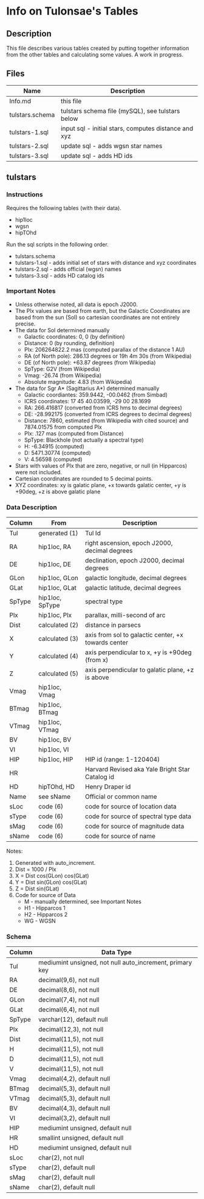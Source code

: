 Info on Tulonsae's Tables
=========================

Description
-----------
This file describes various tables created by putting together information from
the other tables and calculating some values. A work in progress.

Files
-----
|Name			|Description
|-----------------------|-----------
|Info.md		|this file
|tulstars.schema	|tulstars schema file (mySQL), see tulstars below
|tulstars-1.sql		|input sql - initial stars, computes distance and xyz
|tulstars-2.sql		|update sql - adds wgsn star names
|tulstars-3.sql		|update sql - adds HD ids

tulstars
--------
### Instructions
Requires the following tables (with their data).
* hip1loc
* wgsn
* hipTOhd

Run the sql scripts in the following order.
* tulstars.schema
* tulstars-1.sql - adds initial set of stars with distance and xyz coordinates
* tulstars-2.sql - adds official (wgsn) names
* tulstars-3.sql - adds HD catalog ids

### Important Notes
* Unless otherwise noted, all data is epoch J2000.
* The Plx values are based from earth, but the Galactic Coordinates are based
from the sun (Sol) so cartesian coordinates are not entirely precise.
* The data for Sol determined manually
    * Galactic coordinates: 0, 0 (by definition)
    * Distance: 0 (by rounding, definition)
    * Plx: 206264822.2 mas (computed parallax of the distance 1 AU)
    * RA (of North pole): 286.13 degrees or 19h 4m 30s (from Wikipedia)
    * DE (of North pole): +63.87 degrees (from Wikipedia)
    * SpType: G2V (from Wikipedia)
    * Vmag: -26.74 (from Wikipedia)
    * Absolute magnitude: 4.83 (from Wikipedia)
* The data for Sgr A* (Sagittarius A*) determined manually
    * Galactic coordiantes: 359.9442, -00.0462 (from Simbad)
    * ICRS coordinates: 17 45 40.03599, -29 00 28.1699
    * RA: 266.416817 (converted from ICRS hms to decimal degrees)
    * DE: -28.992175 (converted from ICRS degrees to decimal degrees)
    * Distance: 7860, estimated (from Wikipedia with cited source)
      and 7874.01575 from computed Plx
    * Plx: .127 mas (computed from Distance)
    * SpType: Blackhole (not actually a spectral type)
    * H: -6.34915 (computed)
    * D: 5471.30774 (computed)
    * V: 4.56598 (computed)
* Stars with values of Plx that are zero, negative, or null (in Hipparcos) were
not included.
* Cartesian coordinates are rounded to 5 decimal points.
* XYZ coordinates: xy is galatic plane, +x towards galatic center, +y is +90deg,
+z is above galatic plane

### Data Description
|Column	|From		|Description
|-------|---------------|-----------
|Tul	|generated (1)	|Tul Id
|RA	|hip1loc, RA	|right ascension, epoch J2000, decimal degrees
|DE	|hip1loc, DE	|declination, epoch J2000, decimal degrees
|GLon	|hip1loc, GLon	|galactic longitude, decimal degrees
|GLat	|hip1loc, GLat	|galactic latitude, decimal degrees
|SpType	|hip1loc, SpType|spectral type
|Plx	|hip1loc, Plx	|parallax, milli-second of arc
|Dist	|calculated (2)	|distance in parsecs
|X	|calculated (3)	|axis from sol to galactic center, +x towards center
|Y	|calculated (4)	|axis perpendicular to x, +y is +90deg (from x)
|Z	|calculated (5)	|axis perpendicular to galatic plane, +z is above
|Vmag	|hip1loc, Vmag	|
|BTmag	|hip1loc, BTmag	|
|VTmag	|hip1loc, VTmag	|
|BV	|hip1loc, BV	|
|VI	|hip1loc, VI	|
|HIP	|hip1loc, HIP	|HIP id (range: 1-120404)
|HR	|		|Harvard Revised aka Yale Bright Star Catalog id
|HD	|hipTOhd, HD	|Henry Draper id
|Name	|see sName	|Official or common name
|sLoc	|code (6)	|code for source of location data
|sType	|code (6)	|code for source of spectral type data
|sMag	|code (6)	|code for source of magnitude data
|sName	|code (6)	|code for source of name

Notes:
 1. Generated with auto_increment.
 2. Dist = 1000 / Plx
 3. X = Dist cos(GLon) cos(GLat)
 4. Y = Dist sin(GLon) cos(GLat)
 5. Z = Dist sin(GLat)
 6. Code for source of Data
    * M - manually determined, see Important Notes
    * H1 - Hipparcos 1
    * H2 - Hipparcos 2
    * WG - WGSN

### Schema
|Column	|Data Type
|-------|---------
|Tul	|mediumint unsigned, not null auto_increment, primary key
|RA	|decimal(9,6), not null
|DE	|decimal(8,6), not null
|GLon	|decimal(7,4), not null
|GLat	|decimal(6,4), not null
|SpType	|varchar(12), default null
|Plx	|decimal(12,3), not null
|Dist	|decimal(11,5), not null
|H	|decimal(11,5), not null
|D	|decimal(11,5), not null
|V	|decimal(11,5), not null
|Vmag	|decimal(4,2), default null
|BTmag	|decimal(5,3), default null
|VTmag	|decimal(5,3), default null
|BV	|decimal(4,3), default null
|VI	|decimal(3,2), default null
|HIP	|mediumint unsigned, default null
|HR	|smallint unsigned, default null
|HD	|mediumint unsigned, default null
|sLoc	|char(2), not null
|sType	|char(2), default null
|sMag	|char(2), default null
|sName	|char(2), default null
